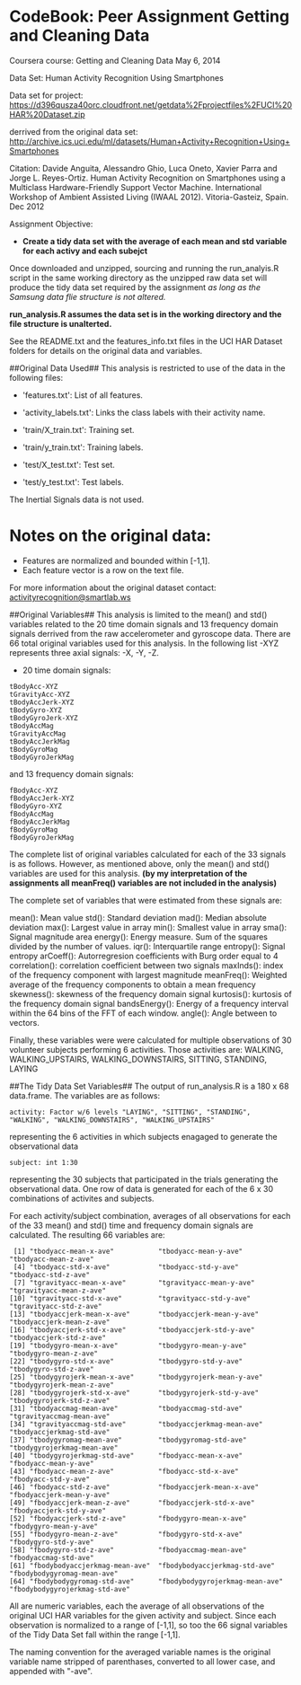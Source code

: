 CodeBook: Peer Assignment Getting and Cleaning Data
========================================================

Coursera course: Getting and Cleaning Data May 6, 2014

Data Set: Human Activity Recognition Using Smartphones

Data set for project:
https://d396qusza40orc.cloudfront.net/getdata%2Fprojectfiles%2FUCI%20HAR%20Dataset.zip 

derrived from the original data set:
http://archive.ics.uci.edu/ml/datasets/Human+Activity+Recognition+Using+Smartphones 

Citation:
Davide Anguita, Alessandro Ghio, Luca Oneto, Xavier Parra and Jorge L. Reyes-Ortiz. Human Activity Recognition on Smartphones using a Multiclass Hardware-Friendly Support Vector Machine. International Workshop of Ambient Assisted Living (IWAAL 2012). Vitoria-Gasteiz, Spain. Dec 2012

Assignment Objective:
- **Create a tidy data set with the average of each mean and std variable for each activy and each subejct**

Once downloaded and unzipped, sourcing and running the run_analyis.R script in the same working directory as the unzipped raw data set will produce the tidy data set required by the assignment *as long as the Samsung data flie structure is not altered.*

**run_analysis.R assumes the data set is in the working directory and the file structure is unalterted.**

See the README.txt and the features_info.txt files in the UCI HAR Dataset folders for details on the original data and variables.

##Original Data Used##
This analysis is restricted to use of the data in the following files:
- 'features.txt': List of all features.

- 'activity_labels.txt': Links the class labels with their activity name.

- 'train/X_train.txt': Training set.

- 'train/y_train.txt': Training labels.

- 'test/X_test.txt': Test set.

- 'test/y_test.txt': Test labels.

The Inertial Signals data is not used.

Notes on the original data: 
======
- Features are normalized and bounded within [-1,1].
- Each feature vector is a row on the text file.

For more information about the original dataset contact: activityrecognition@smartlab.ws

##Original Variables##
This analysis is limited to the mean() and std() variables related to the 20 time domain signals and 13 frequency domain signals derrived from the raw accelerometer and gyroscope data. There are 66 total original variables used for this analysis. In the following list -XYZ represents three axial signals: -X, -Y, -Z.

- 20 time domain signals: 

```
tBodyAcc-XYZ
tGravityAcc-XYZ
tBodyAccJerk-XYZ
tBodyGyro-XYZ
tBodyGyroJerk-XYZ
tBodyAccMag
tGravityAccMag
tBodyAccJerkMag
tBodyGyroMag
tBodyGyroJerkMag
```

and 13 frequency domain signals:

```
fBodyAcc-XYZ
fBodyAccJerk-XYZ
fBodyGyro-XYZ
fBodyAccMag
fBodyAccJerkMag
fBodyGyroMag
fBodyGyroJerkMag
```
The complete list of original variables calculated for each of the 33 signals is as follows. However, as mentioned above, only the mean() and std() variables are used for this analysis.
**(by my interpretation of the assignments all meanFreq() variables are not included in the analysis)** 

The complete set of variables that were estimated from these signals are: 

mean(): Mean value
std(): Standard deviation
mad(): Median absolute deviation 
max(): Largest value in array
min(): Smallest value in array
sma(): Signal magnitude area
energy(): Energy measure. Sum of the squares divided by the number of values. 
iqr(): Interquartile range 
entropy(): Signal entropy
arCoeff(): Autorregresion coefficients with Burg order equal to 4
correlation(): correlation coefficient between two signals
maxInds(): index of the frequency component with largest magnitude
meanFreq(): Weighted average of the frequency components to obtain a mean frequency
skewness(): skewness of the frequency domain signal 
kurtosis(): kurtosis of the frequency domain signal 
bandsEnergy(): Energy of a frequency interval within the 64 bins of the FFT of each window.
angle(): Angle between to vectors.

Finally, these variables were were calculated for multiple observations of 30 volunteer subjects performing 6 activities. Those activities are: WALKING, WALKING_UPSTAIRS, WALKING_DOWNSTAIRS, SITTING, STANDING, LAYING

##The Tidy Data Set Variables##
The output of run_analysis.R is a 180 x 68 data.frame. The variables are as follows:
```
activity: Factor w/6 levels "LAYING", "SITTING", "STANDING", "WALKING", "WALKING_DOWNSTAIRS", "WALKING_UPSTAIRS" 
```
representing the 6 activities in which subjects enagaged to generate the observational data
```
subject: int 1:30
```
representing the 30 subjects that participated in the trials generating the observational data. One row of data is generated for each of the 6 x 30 combinations of activites and subjects.

For each activity/subject combination, averages of all observations for each of the 33 mean() and std() time and frequency domain signals are calculated. The resulting 66 variables are:

```
 [1] "tbodyacc-mean-x-ave"           "tbodyacc-mean-y-ave"           "tbodyacc-mean-z-ave"          
 [4] "tbodyacc-std-x-ave"            "tbodyacc-std-y-ave"            "tbodyacc-std-z-ave"           
 [7] "tgravityacc-mean-x-ave"        "tgravityacc-mean-y-ave"        "tgravityacc-mean-z-ave"       
[10] "tgravityacc-std-x-ave"         "tgravityacc-std-y-ave"         "tgravityacc-std-z-ave"        
[13] "tbodyaccjerk-mean-x-ave"       "tbodyaccjerk-mean-y-ave"       "tbodyaccjerk-mean-z-ave"      
[16] "tbodyaccjerk-std-x-ave"        "tbodyaccjerk-std-y-ave"        "tbodyaccjerk-std-z-ave"       
[19] "tbodygyro-mean-x-ave"          "tbodygyro-mean-y-ave"          "tbodygyro-mean-z-ave"         
[22] "tbodygyro-std-x-ave"           "tbodygyro-std-y-ave"           "tbodygyro-std-z-ave"          
[25] "tbodygyrojerk-mean-x-ave"      "tbodygyrojerk-mean-y-ave"      "tbodygyrojerk-mean-z-ave"     
[28] "tbodygyrojerk-std-x-ave"       "tbodygyrojerk-std-y-ave"       "tbodygyrojerk-std-z-ave"      
[31] "tbodyaccmag-mean-ave"          "tbodyaccmag-std-ave"           "tgravityaccmag-mean-ave"      
[34] "tgravityaccmag-std-ave"        "tbodyaccjerkmag-mean-ave"      "tbodyaccjerkmag-std-ave"      
[37] "tbodygyromag-mean-ave"         "tbodygyromag-std-ave"          "tbodygyrojerkmag-mean-ave"    
[40] "tbodygyrojerkmag-std-ave"      "fbodyacc-mean-x-ave"           "fbodyacc-mean-y-ave"          
[43] "fbodyacc-mean-z-ave"           "fbodyacc-std-x-ave"            "fbodyacc-std-y-ave"           
[46] "fbodyacc-std-z-ave"            "fbodyaccjerk-mean-x-ave"       "fbodyaccjerk-mean-y-ave"      
[49] "fbodyaccjerk-mean-z-ave"       "fbodyaccjerk-std-x-ave"        "fbodyaccjerk-std-y-ave"       
[52] "fbodyaccjerk-std-z-ave"        "fbodygyro-mean-x-ave"          "fbodygyro-mean-y-ave"         
[55] "fbodygyro-mean-z-ave"          "fbodygyro-std-x-ave"           "fbodygyro-std-y-ave"          
[58] "fbodygyro-std-z-ave"           "fbodyaccmag-mean-ave"          "fbodyaccmag-std-ave"          
[61] "fbodybodyaccjerkmag-mean-ave"  "fbodybodyaccjerkmag-std-ave"   "fbodybodygyromag-mean-ave"    
[64] "fbodybodygyromag-std-ave"      "fbodybodygyrojerkmag-mean-ave" "fbodybodygyrojerkmag-std-ave" 
```

All are numeric variables, each the average of all observations of the original UCI HAR variables for the given activity and subject. Since each observation is normalized to a range of [-1,1], so too the 66 signal variables of the Tidy Data Set fall within the range [-1,1].

The naming convention for the averaged variable names is  the original variable name stripped of parenthases, converted to all lower case, and appended with "-ave".
